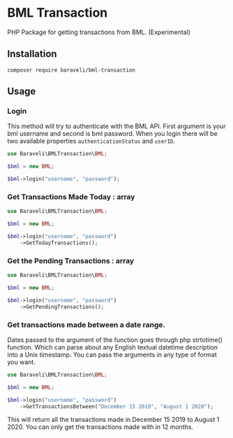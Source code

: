 # BML Transaction

PHP Package for getting transactions from BML. (Experimental)

## Installation

```
composer require baraveli/bml-transaction
```

## Usage

### Login

This method will try to authenticate with the BML API. First argument is your bml username and second is bml password. When you login there will be two available properties `authenticationStatus` and `userID`.

```php
use Baraveli\BMLTransaction\BML;

$bml = new BML;

$bml->login("username", "password");

```

### Get Transactions Made Today : array

```php
use Baraveli\BMLTransaction\BML;

$bml = new BML;

$bml->login("username", "password")
    ->GetTodayTransactions();

```

### Get the Pending Transactions : array

```php
use Baraveli\BMLTransaction\BML;

$bml = new BML;

$bml->login("username", "password")
    ->GetPendingTransactions();

```

### Get transactions made between a date range.

Dates passed to the argument of the function goes through php strtotime() function. Which can parse about any English textual datetime description into a Unix timestamp. You can pass the arguments in any type of format you want.

```php
use Baraveli\BMLTransaction\BML;

$bml = new BML;

$bml->login("username", "password")
    ->GetTransactionsBetween("December 15 2019", "August 1 2020");

```

This will return all the transactions made in December 15 2019 to August 1 2020. You can only get the transactions made with in 12 months.